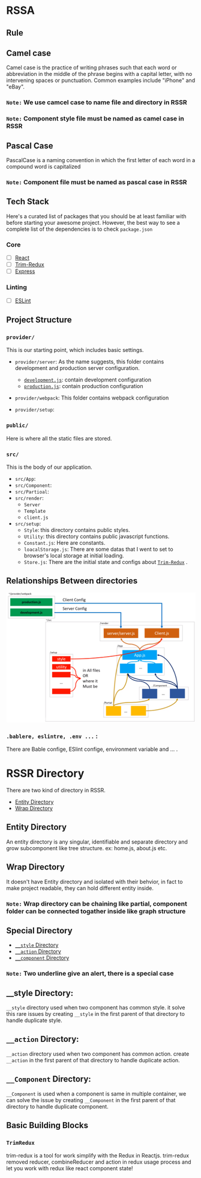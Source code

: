 # RSSA

## Rule

## Camel case

Camel case is the practice of writing phrases such that each word or abbreviation in the middle of the phrase begins with a capital letter, with no intervening spaces or punctuation. Common examples include "iPhone" and "eBay".

### `Note:` We use camcel case to name file and directory in RSSR

### `Note:` Component style file must be named as camel case in RSSR

## Pascal Case

PascalCase is a naming convention in which the first letter of each word in a compound word is capitalized

### `Note:` Component file must be named as pascal case in RSSR

## Tech Stack

Here's a curated list of packages that you should be at least familiar with before starting your awesome project. However, the best way to see a complete list of the dependencies is to check `package.json`

### Core

- [ ] [React](https://facebook.github.io/react/)
- [ ] [Trim-Redux](https://github.com/ebrahimiaval/trim-redux#readme)
- [ ] [Express](https://expressjs.com/)

### Linting

- [ ] [ESLint](http://eslint.org/)

## Project Structure

### `provider/`

This is our starting point, which includes basic settings.

- `provider/server`: As the name suggests, this folder contains development and production server configuration.
    - [`development.js`](./development.js.md): contain development configuration
    - [`production.js`](./production.js.md): contain production configuration

- `provider/webpack`: This folder contains webpack configuration

- `provider/setup`:

### `public/`

Here is where all the static files are stored.

### `src/`

This is the body of our application.

- `src/App`:
- `src/Component`:
- `src/Partioal`:
- `src/render`:
   - `Server`
   - `Template`
   - `client.js`
- `src/setup`:
     - `Style`: this directory contains public styles.
     - `Utility`: this directory contains public javascript functions.
     - `Constant.js`: Here are constants.
     - `loacalStorage.js`: There are some datas that I went to set to browser's local storage at initial loading. 
     - `Store.js`: There are the initial state and configs about [`Trim-Redux`](../js/trim-redux.md) .

## Relationships Between directories

<img src="relationships.png" title="Relationships Between directories" />

### `.bablere, eslintre, .env ...` :

There are Bable confige, ESlint confige, environment variable and ... .

# RSSR Directory

There are two kind of directory in RSSR.

- [Entity Directory](#entity-directory)
- [Wrap Directory](#wrap-directory)

## Entity Directory

An entity directory is any singular, identifiable and separate directory and grow subcomponent like tree structure. ex: home.js, about.js etc.

## Wrap Directory

It doesn't have Entity directory and isolated with their behvior, in fact to make project readable, they can hold different entity inside.

### `Note:` Wrap directory can be chaining like partial, component folder can be connected togather inside like graph structure

## Special Directory

- [ `__style` Directory](#style-directory)
- [ `__action` Directory](#action-directory)
- [ `__component` Directory](#component-directory)

### `Note:` Two underline give an alert, there is a special case

##  __style Directory:

`__style` directory used when two component has common style. it solve this rare issues by creating `__style` in the first parent of that directory to handle duplicate style.

## `__action` Directory:

`__action` directory used when two component has common action. create `__action` in the first parent of that directory to handle duplicate action.

## `__Component` Directory:

`__Component` is used when a component is same in multiple container, we can solve the issue by creating `__Component` in the first parent of that directory to handle duplicate component.

## Basic Building Blocks

### `TrimRedux`

trim-redux is a tool for work simplify with the Redux in Reactjs. trim-redux removed reducer, combineReducer and action in redux usage process
and let you work with redux like react component state!
